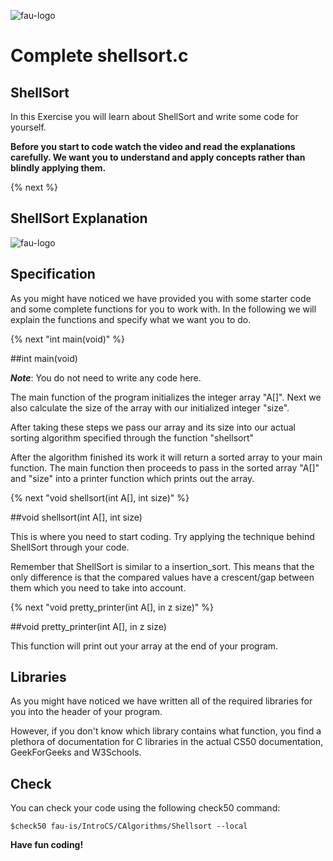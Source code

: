 ![fau-logo](https://www.fau.de/files/2016/02/fb-ww-logo-preview.jpg)
# Complete shellsort.c

## ShellSort
In this Exercise you will learn about ShellSort and write some code for yourself.

**Before you start to code watch the video and read the explanations carefully. We want you 
to understand and apply concepts rather than blindly applying them.**

{% next %}
## ShellSort Explanation
![fau-logo](https://www.youtube.com/watch?v=ddeLSDsYVp8)

## Specification
As you might have noticed we have provided you with some starter code and some
complete functions for you to work with. In the following we will explain the functions
and specify what we want you to do.

{% next "int main(void)" %}

##int main(void)

***Note***: You do not need to write any code here.

The main function of the program initializes the integer array "A[]". Next
we also calculate the size of the array with our initialized integer "size".

After taking these steps we pass our array and its size into our actual sorting algorithm
specified through the function "shellsort"

After the algorithm finished its work it will return a sorted array to your main
function. The main function then proceeds to pass in the sorted array "A[]" and "size"
into a printer function which prints out the array. 

{% next "void shellsort(int A[], int size)" %}

##void shellsort(int A[], int size)

This is where you need to start coding. Try applying the technique behind ShellSort 
through your code. 

Remember that ShellSort is similar to a insertion_sort. This means that the only
difference is that the compared values have a crescent/gap between them which you need
to take into account.

{% next "void pretty_printer(int A[], in z size)" %}

##void pretty_printer(int A[], in z size)

This function will print out your array at the end of your program.

## Libraries
As you might have noticed we have written all of the required libraries for you into the header
of your program.

However, if you don't know which library contains what function, you find a plethora of documentation for
C libraries in the actual CS50 documentation, GeekForGeeks and W3Schools.

## Check 

You can check your code using the following check50 command:

~~~
$check50 fau-is/IntroCS/CAlgorithms/Shellsort --local
~~~

**Have fun coding!**